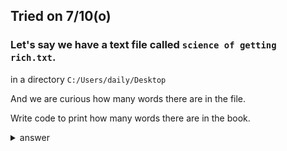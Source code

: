 Tried on 7/10(o)
---

### Let's say we have a text file called `science of getting rich.txt`.

in a directory `C:/Users/daily/Desktop`

And we are curious how many words there are in the file.

Write code to print how many words there are in the book.

<details>
  <summary>answer</summary>
  
  ```py
  try:
      with open("C:/Users/daily/Desktop/science of getting rich.txt") as f:
          content = f.readlines()
  except FileNotFoundError:
      print("File Not Found")
  else:
      word_count = 0
      for a in content:
          word_count += len(a.split())
      print(word_count)
  ```
</details>
